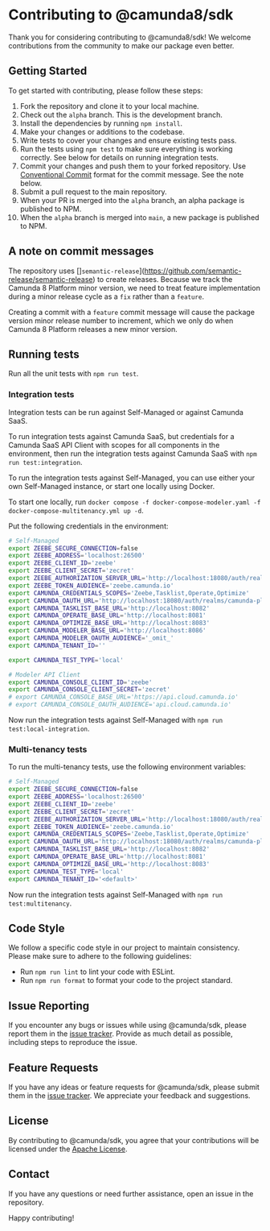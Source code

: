 # Contributing to @camunda8/sdk

Thank you for considering contributing to @camunda8/sdk! We welcome contributions from the community to make our package even better.

## Getting Started

To get started with contributing, please follow these steps:

1. Fork the repository and clone it to your local machine.
2. Check out the `alpha` branch. This is the development branch.
3. Install the dependencies by running `npm install`.
4. Make your changes or additions to the codebase.
5. Write tests to cover your changes and ensure existing tests pass.
6. Run the tests using `npm test` to make sure everything is working correctly. See below for details on running integration tests.
7. Commit your changes and push them to your forked repository. Use [Conventional Commit](https://www.conventionalcommits.org/en/v1.0.0/) format for the commit message. See the note below.
8. Submit a pull request to the main repository.
9. When your PR is merged into the `alpha` branch, an alpha package is published to NPM.
10. When the `alpha` branch is merged into `main`, a new package is published to NPM.

## A note on commit messages

The repository uses []`semantic-release`](https://github.com/semantic-release/semantic-release) to create releases. Because we track the Camunda 8 Platform minor version, we need to treat feature implementation during a minor release cycle as a `fix` rather than a `feature`.

Creating a commit with a `feature` commit message will cause the package version minor release number to increment, which we only do when Camunda 8 Platform releases a new minor version.

## Running tests

Run all the unit tests with `npm run test`.

### Integration tests

Integration tests can be run against Self-Managed or against Camunda SaaS.

To run integration tests against Camunda SaaS, but credentials for a Camunda SaaS API Client with scopes for all components in the environment, then run the integration tests against Camunda SaaS with `npm run test:integration`.

To run the integration tests against Self-Managed, you can use either your own Self-Managed instance, or start one locally using Docker.

To start one locally, run `docker compose -f docker-compose-modeler.yaml -f docker-compose-multitenancy.yml up -d`.

Put the following credentials in the environment:

```bash
# Self-Managed
export ZEEBE_SECURE_CONNECTION=false
export ZEEBE_ADDRESS='localhost:26500'
export ZEEBE_CLIENT_ID='zeebe'
export ZEEBE_CLIENT_SECRET='zecret'
export ZEEBE_AUTHORIZATION_SERVER_URL='http://localhost:18080/auth/realms/camunda-platform/protocol/openid-connect/token'
export ZEEBE_TOKEN_AUDIENCE='zeebe.camunda.io'
export CAMUNDA_CREDENTIALS_SCOPES='Zeebe,Tasklist,Operate,Optimize'
export CAMUNDA_OAUTH_URL='http://localhost:18080/auth/realms/camunda-platform/protocol/openid-connect/token'
export CAMUNDA_TASKLIST_BASE_URL='http://localhost:8082'
export CAMUNDA_OPERATE_BASE_URL='http://localhost:8081'
export CAMUNDA_OPTIMIZE_BASE_URL='http://localhost:8083'
export CAMUNDA_MODELER_BASE_URL='http://localhost:8086'
export CAMUNDA_MODELER_OAUTH_AUDIENCE='_omit_'
export CAMUNDA_TENANT_ID=''

export CAMUNDA_TEST_TYPE='local'

# Modeler API Client
export CAMUNDA_CONSOLE_CLIENT_ID='zeebe'
export CAMUNDA_CONSOLE_CLIENT_SECRET='zecret'
# export CAMUNDA_CONSOLE_BASE_URL='https://api.cloud.camunda.io'
# export CAMUNDA_CONSOLE_OAUTH_AUDIENCE='api.cloud.camunda.io'
```

Now run the integration tests against Self-Managed with `npm run test:local-integration`.

### Multi-tenancy tests

To run the multi-tenancy tests, use the following environment variables:

```bash
# Self-Managed
export ZEEBE_SECURE_CONNECTION=false
export ZEEBE_ADDRESS='localhost:26500'
export ZEEBE_CLIENT_ID='zeebe'
export ZEEBE_CLIENT_SECRET='zecret'
export ZEEBE_AUTHORIZATION_SERVER_URL='http://localhost:18080/auth/realms/camunda-platform/protocol/openid-connect/token'
export ZEEBE_TOKEN_AUDIENCE='zeebe.camunda.io'
export CAMUNDA_CREDENTIALS_SCOPES='Zeebe,Tasklist,Operate,Optimize'
export CAMUNDA_OAUTH_URL='http://localhost:18080/auth/realms/camunda-platform/protocol/openid-connect/token'
export CAMUNDA_TASKLIST_BASE_URL='http://localhost:8082'
export CAMUNDA_OPERATE_BASE_URL='http://localhost:8081'
export CAMUNDA_OPTIMIZE_BASE_URL='http://localhost:8083'
export CAMUNDA_TEST_TYPE='local'
export CAMUNDA_TENANT_ID='<default>'
```

Now run the integration tests against Self-Managed with `npm run test:multitenancy`.

## Code Style

We follow a specific code style in our project to maintain consistency. Please make sure to adhere to the following guidelines:

- Run `npm run lint` to lint your code with ESLint.
- Run `npm run format` to format your code to the project standard.

## Issue Reporting

If you encounter any bugs or issues while using @camunda/sdk, please report them in the [issue tracker](https://github.com/camunda/camunda-8-js-sdk/issues). Provide as much detail as possible, including steps to reproduce the issue.

## Feature Requests

If you have any ideas or feature requests for @camunda/sdk, please submit them in the [issue tracker](https://github.com/camunda/camunda-8-js-sdk/issues). We appreciate your feedback and suggestions.

## License

By contributing to @camunda/sdk, you agree that your contributions will be licensed under the [Apache License](https://opensource.org/licenses/Apache).

## Contact

If you have any questions or need further assistance, open an issue in the repository.

Happy contributing!
